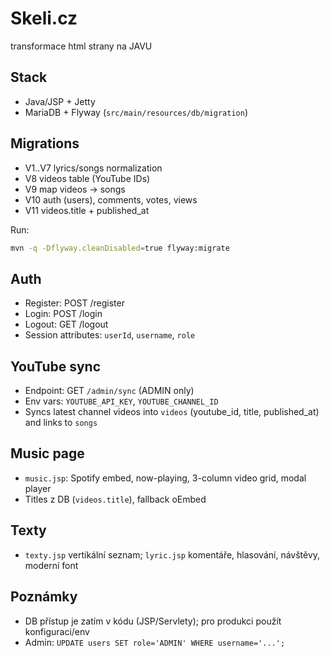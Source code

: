 # Skeli.cz

transformace html strany na JAVU

## Stack
- Java/JSP + Jetty
- MariaDB + Flyway (`src/main/resources/db/migration`)

## Migrations
- V1..V7 lyrics/songs normalization
- V8 videos table (YouTube IDs)
- V9 map videos -> songs
- V10 auth (users), comments, votes, views
- V11 videos.title + published_at

Run:
```sh
mvn -q -Dflyway.cleanDisabled=true flyway:migrate
```

## Auth
- Register: POST /register
- Login: POST /login
- Logout: GET /logout
- Session attributes: `userId`, `username`, `role`

## YouTube sync
- Endpoint: GET `/admin/sync` (ADMIN only)
- Env vars: `YOUTUBE_API_KEY`, `YOUTUBE_CHANNEL_ID`
- Syncs latest channel videos into `videos` (youtube_id, title, published_at) and links to `songs`

## Music page
- `music.jsp`: Spotify embed, now-playing, 3-column video grid, modal player
- Titles z DB (`videos.title`), fallback oEmbed

## Texty
- `texty.jsp` vertikální seznam; `lyric.jsp` komentáře, hlasování, návštěvy, moderní font

## Poznámky
- DB přístup je zatím v kódu (JSP/Servlety); pro produkci použít konfiguraci/env
- Admin: `UPDATE users SET role='ADMIN' WHERE username='...';`

